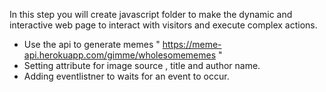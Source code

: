 In this step you will create javascript folder to make the dynamic and interactive web page to interact with visitors and execute complex actions.
- Use the api to generate memes " https://meme-api.herokuapp.com/gimme/wholesomememes "
- Setting attribute for image source , title and author name.
- Adding eventlistner to waits for an event to occur.

